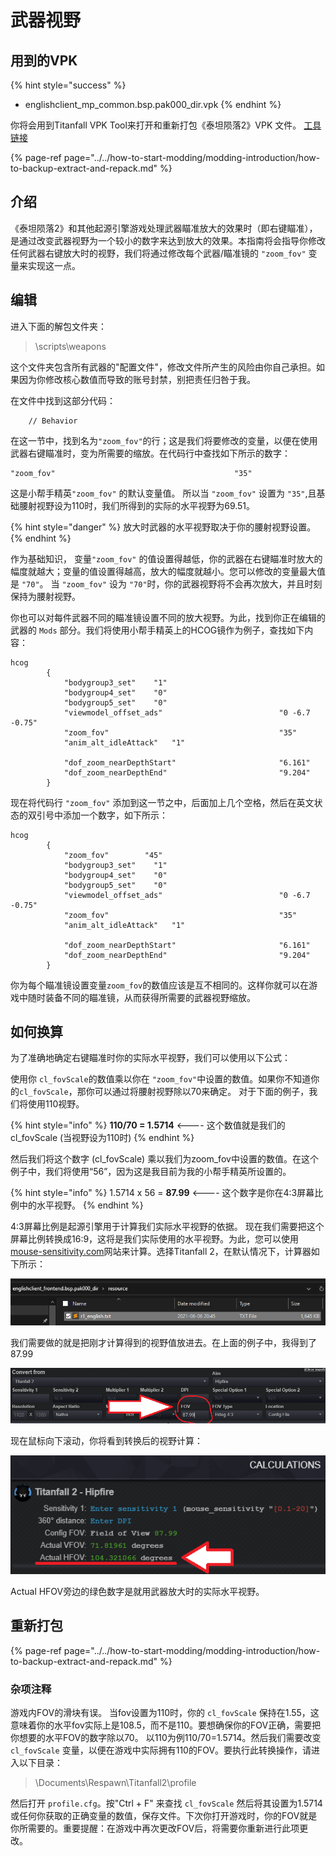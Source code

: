 # 武器视野

## 用到的VPK

{% hint style="success" %}
* englishclient\_mp\_common.bsp.pak000\_dir.vpk
{% endhint %}

你将会用到Titanfall VPK Tool来打开和重新打包《泰坦陨落2》VPK 文件。 [工具链接](https://noskill.gitbook.io/titanfall2/v/chinese/how-to-start-modding/modding-introduction/modding-tools)

{% page-ref page="../../how-to-start-modding/modding-introduction/how-to-backup-extract-and-repack.md" %}

## 介绍

《泰坦陨落2》和其他起源引擎游戏处理武器瞄准放大的效果时（即右键瞄准），是通过改变武器视野为一个较小的数字来达到放大的效果。本指南将会指导你修改任何武器右键放大时的视野，我们将通过修改每个武器/瞄准镜的 `"zoom_fov"` 变量来实现这一点。

## 编辑

进入下面的解包文件夹：

> \scripts\weapons

这个文件夹包含所有武器的"配置文件"，修改文件所产生的风险由你自己承担。如果因为你修改核心数值而导致的账号封禁，别把责任归咎于我。

在文件中找到这部分代码：

```text
	// Behavior
```

在这一节中，找到名为`"zoom_fov"`的行；这是我们将要修改的变量，以便在使用武器右键瞄准时，变为所需要的缩放。在代码行中查找如下所示的数字：

```text
"zoom_fov"                                        "35"
```

这是小帮手精英`"zoom_fov"` 的默认变量值。 所以当 `"zoom_fov"` 设置为 `"35"`,且基础腰射视野设为110时，我们所得到的实际的水平视野为69.51。

{% hint style="danger" %}
 放大时武器的水平视野取决于你的腰射视野设置。
{% endhint %}

作为基础知识， 变量`"zoom_fov"` 的值设置得越低，你的武器在右键瞄准时放大的幅度就越大；变量的值设置得越高，放大的幅度就越小。您可以修改的变量最大值是 `"70"`。 当 `"zoom_fov"` 设为 `"70"`时，你的武器视野将不会再次放大，并且时刻保持为腰射视野。

你也可以对每件武器不同的瞄准镜设置不同的放大视野。为此，找到你正在编辑的武器的 `Mods` 部分。我们将使用小帮手精英上的HCOG镜作为例子，查找如下内容：

```text
hcog
		{
			"bodygroup3_set"	"1"
			"bodygroup4_set"	"0"
			"bodygroup5_set"	"0"
			"viewmodel_offset_ads"							"0 -6.7 -0.75"
			"zoom_fov"										"35"
			"anim_alt_idleAttack"	"1"

			"dof_zoom_nearDepthStart"						"6.161"
			"dof_zoom_nearDepthEnd"							"9.204"
		}
```

现在将代码行 `"zoom_fov"` 添加到这一节之中，后面加上几个空格，然后在英文状态的双引号中添加一个数字，如下所示：

```text
hcog
		{
			"zoom_fov"        "45"
			"bodygroup3_set"	"1"
			"bodygroup4_set"	"0"
			"bodygroup5_set"	"0"
			"viewmodel_offset_ads"							"0 -6.7 -0.75"
			"zoom_fov"										"35"
			"anim_alt_idleAttack"	"1"

			"dof_zoom_nearDepthStart"						"6.161"
			"dof_zoom_nearDepthEnd"							"9.204"
		}
```

你为每个瞄准镜设置变量`zoom_fov`的数值应该是互不相同的。这样你就可以在游戏中随时装备不同的瞄准镜，从而获得所需要的武器视野缩放。

## 如何换算

为了准确地确定右键瞄准时你的实际水平视野，我们可以使用以下公式：

使用你 `cl_fovScale`的数值乘以你在 `"zoom_fov"`中设置的数值。如果你不知道你的`cl_fovScale`，那你可以通过将腰射视野除以70来确定。 对于下面的例子，我们将使用110视野。

{% hint style="info" %}
**110/70 = 1.5714** &lt;---- 这个数值就是我们的cl\_fovScale \(当视野设为110时\)
{% endhint %}

然后我们将这个数字 \(cl\_fovScale\) 乘以我们为zoom\_fov中设置的数值。在这个例子中，我们将使用“56”，因为这是我目前为我的小帮手精英所设置的。

{% hint style="info" %}
1.5714 x 56 = **87.99** &lt;---- 这个数字是你在4:3屏幕比例中的水平视野。
{% endhint %}

4:3屏幕比例是起源引擎用于计算我们实际水平视野的依据。 现在我们需要把这个屏幕比例转换成16:9，这将是我们实际使用的水平视野。为此，您可以使用 [mouse-sensitivity.com](https://www.mouse-sensitivity.com/)网站来计算。选择Titanfall 2，在默认情况下，计算器如下所示：

![](../../.gitbook/assets/image%20%286%29.png)

我们需要做的就是把刚才计算得到的视野值放进去。在上面的例子中，我得到了87.99

![&#x4E00;&#x5B9A;&#x8981;&#x628A;FOV Type&#x8BBE;&#x7F6E;&#x4E3A;&#x201C;Hdeg 4:3&#x201D;](../../.gitbook/assets/mspaint_emdvxagox7.png)

现在鼠标向下滚动，你将看到转换后的视野计算：

![](../../.gitbook/assets/mspaint_fapoueshho.png)

Actual HFOV旁边的绿色数字是就用武器放大时的实际水平视野。

## 重新打包

{% page-ref page="../../how-to-start-modding/modding-introduction/how-to-backup-extract-and-repack.md" %}

### 杂项注释

游戏内FOV的滑块有误。 当fov设置为110时，你的 `cl_fovScale` 保持在1.55，这意味着你的水平fov实际上是108.5，而不是110。要想确保你的FOV正确，需要把你想要的水平FOV的数字除以70。 以110为例110/70=1.5714。然后我们需要改变 `cl_fovScale` 变量，以便在游戏中实际拥有110的FOV。要执行此转换操作，请进入以下目录：

> \Documents\Respawn\Titanfall2\profile

然后打开 `profile.cfg`。按"Ctrl + F" 来查找 `cl_fovScale` 然后将其设置为1.5714或任何你获取的正确变量的数值，保存文件。下次你打开游戏时，你的FOV就是你所需要的。重要提醒：在游戏中再次更改FOV后，将需要你重新进行此项更改。

